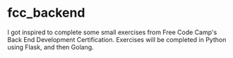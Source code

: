 # fcc_backend
I got inspired to complete some small exercises from Free Code Camp's Back End Development Certification. Exercises will be completed in Python using Flask, and then Golang.
